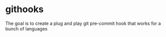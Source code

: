 # githooks
The goal is to create a plug and play git pre-commit hook that works for a bunch of languages
